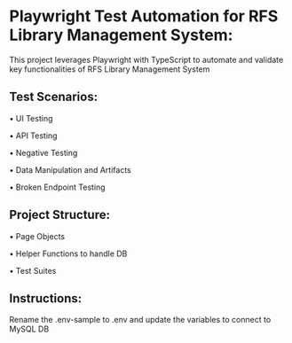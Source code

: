 # Playwright Test Automation for RFS Library Management System:

This project leverages Playwright with TypeScript to automate and validate key functionalities of RFS Library Management System

## Test Scenarios:

•	UI Testing 

•	API Testing

•	Negative Testing

•	Data Manipulation and Artifacts

•	Broken Endpoint Testing

## Project Structure:

•	Page Objects

•	Helper Functions to handle DB

•	Test Suites


## Instructions:

Rename the .env-sample to .env and update the variables to connect to MySQL DB

